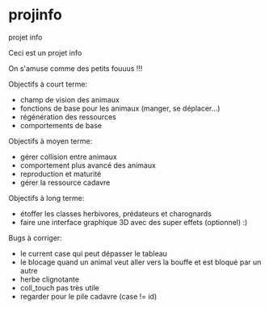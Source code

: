 # projinfo
projet info

Ceci est un projet info

On s'amuse comme des petits fouuus !!!

Objectifs à court terme:

- champ de vision des animaux
- fonctions de base pour les animaux (manger, se déplacer...)
- régénération des ressources
- comportements de base

Objectifs à moyen terme:
- gérer collision entre animaux
- comportement plus avancé des animaux
- reproduction et maturité
- gérer la ressource cadavre

Objectifs à long terme:
- étoffer les classes herbivores, prédateurs et charognards
- faire une interface graphique 3D avec des super effets (optionnel) :)

Bugs à corriger:
- le current case qui peut dépasser le tableau
- le blocage quand un animal veut aller vers la bouffe et est bloqué par un autre
- herbe clignotante
- coll_touch pas très utile
- regarder pour le pile cadavre (case != id)
